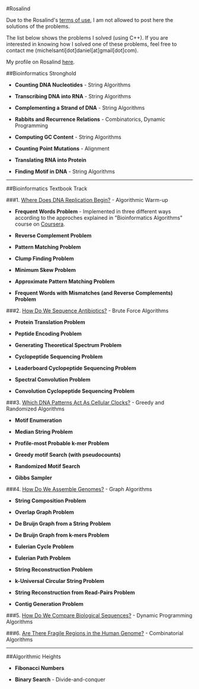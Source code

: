 #Rosalind

Due to the Rosalind's [terms of use](http://rosalind.info/faq/#can-i-post-my-solutions-somewhere), I am not allowed to post here the solutions of the problems.

The list below shows the problems I solved (using C++). If you are interested in knowing how I solved one of these problems, feel free to contact me (michelsanti[dot]daniel[at]gmail[dot]com).

My profile on Rosalind [here](http://rosalind.info/users/michelsanti.daniel/).

##Bioinformatics Stronghold

* **Counting DNA Nucleotides** - String Algorithms

* **Transcribing DNA into RNA** - String Algorithms

* **Complementing a Strand of DNA** - String Algorithms

* **Rabbits and Recurrence Relations** - Combinatorics, Dynamic Programming

* **Computing GC Content** - String Algorithms

* **Counting Point Mutations** - Alignment

* **Translating RNA into Protein**

* **Finding Motif in DNA** - String Algorithms 

***

##Bioinformatics Textbook Track

###1. [Where Does DNA Replication Begin?](https://www.youtube.com/playlist?list=PLQ-85lQlPqFNFDlaNMZ1JVN73rO1a0dpn) - Algorithmic Warm-up

* **Frequent Words Problem** - Implemented in three different ways according to the approches explained in "Bioinformatics Algorithms" course on [Coursera](https://www.coursera.org/).

* **Reverse Complement Problem**

* **Pattern Matching Problem**

* **Clump Finding Problem**

* **Minimum Skew Problem**

* **Approximate Pattern Matching Problem**

* **Frequent Words with Mismatches (and Reverse Complements) Problem**


###2. [How Do We Sequence Antibiotics?](https://www.youtube.com/playlist?list=PLQ-85lQlPqFPdIS_5qv_Q3XWieobVPLlc) - Brute Force Algorithms

* **Protein Translation Problem**

* **Peptide Encoding Problem**

* **Generating Theoretical Spectrum Problem**

* **Cyclopeptide Sequencing Problem**

* **Leaderboard Cyclopeptide Sequencing Problem**

* **Spectral Convolution Problem**

* **Convolution Cyclopeptide Sequencing Problem**


###3. [Which DNA Patterns Act As Cellular Clocks?](https://www.youtube.com/playlist?list=PLQ-85lQlPqFMEcdAi0yF015RgmowtsvwT) - Greedy and Randomized Algorithms

* **Motif Enumeration**

* **Median String Problem**

* **Profile-most Probable k-mer Problem**

* **Greedy motif Search (with pseudocounts)**

* **Randomized Motif Search**

* **Gibbs Sampler**


###4. [How Do We Assemble Genomes?](https://www.youtube.com/playlist?list=PLQ-85lQlPqFNGdaeGpV8dPEeSm3AChb6L) - Graph Algorithms

* **String Composition Problem**

* **Overlap Graph Problem**
 
* **De Bruijn Graph from a String Problem**
 
* **De Bruijn Graph from k-mers Problem**
 
* **Eulerian Cycle Problem**

* **Eulerian Path Problem**

* **String Reconstruction Problem**

* **k-Universal Circular String Problem**

* **String Reconstruction from Read-Pairs Problem**

* **Contig Generation Problem**


###5. [How Do We Compare Biological Sequences?](https://www.youtube.com/playlist?list=PLQ-85lQlPqFNmbPEsMoxb5dM5qtRaVShn) - Dynamic Programming Algorithms


###6. [Are There Fragile Regions in the Human Genome?](https://www.youtube.com/playlist?list=PLQ-85lQlPqFOcGz6A3g2ZArRL09Ffpp_N) - Combinatorial Algorithms

***

##Algorithmic Heights

* **Fibonacci Numbers**

* **Binary Search** - Divide-and-conquer
